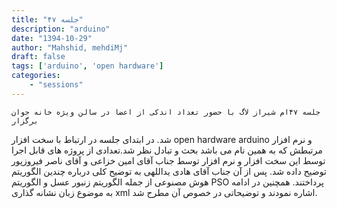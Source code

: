 ```yaml
---
title: "جلسه ۴۷"
description: "arduino"
date: "1394-10-29"
author: "Mahshid, mehdiMj"
draft: false
tags: ['arduino', 'open hardware']
categories:
    - "sessions"
---
```

    جلسه ۴۷ام شیراز لاگ با حضور تعداد اندکی از اعضا در سالن ویژه خانه جوان برگزار
شد. در ابتدای جلسه در ارتباط با سخت افزار open hardware arduino و نرم افزار
مرتبطش که به همین نام می باشد بحث و تبادل نظر شد.تعدادی از پروژه های قابل اجرا
توسط این سخت افزار و نرم افزار توسط جناب آقای امین خزاعی و آقای ناصر فیروزپور
توضیح داده شد. پس از آن جناب آقای هادی یداللهی به توضیح کلی درباره چندین
الگوریتم هوش مصنوعی از جمله الگوریتم زنبور عسل و الگوریتم PSO پرداختند. همچنین
در ادامه به موضوع زبان نشانه گذاری xml اشاره نمودند و توضیحاتی در خصوص آن مطرح
شد.

